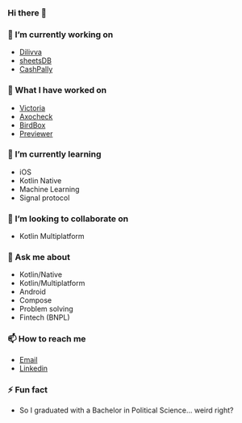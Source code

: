 ### Hi there 👋

### 🔭 I’m currently working on
- [Dilivva](https://play.google.com/store/apps/details?id=com.nqb8.dilivvasender)
- [sheetsDB](https://github.com/Cherrio-LLC/sheets-db)
- [CashPally](https://play.google.com/store/apps/details?id=com.nqb8.cashpally)

### 🤔 What I have worked on
- [Victoria](https://victoria.cashpally.com)
- [Axocheck](https://play.google.com/store/apps/details?id=com.nqb8.axocheck)
- [BirdBox](https://play.google.com/store/apps/details?id=com.cherrio.birdbox)
- [Previewer](https://play.google.com/store/apps/details?id=com.cherrio.previewer)

### 🌱 I’m currently learning
- iOS
- Kotlin Native
- Machine Learning
- Signal protocol

### 👯 I’m looking to collaborate on
- Kotlin Multiplatform


### 💬 Ask me about
- Kotlin/Native
- Kotlin/Multiplatform
- Android
- Compose
- Problem solving
- Fintech (BNPL)

### 📫 How to reach me
- [Email](mailto:ayodelekehinde8@yahoo.com)
- [Linkedin](https://www.linkedin.com/in/ayodele-kehinde/)

### ⚡ Fun fact
- So I graduated with a Bachelor in Political Science... weird right? 
